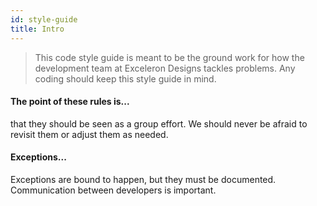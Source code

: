 ```yaml
---
id: style-guide
title: Intro
---
```

> This code style guide is meant to be the ground work for how the development team at Exceleron Designs tackles problems. Any coding should keep this style guide in mind.

#### The point of these rules is...
that they should be seen as a group effort. We should never be afraid to revisit them or adjust them as needed.

#### Exceptions...
Exceptions are bound to happen, but they must be documented. Communication between developers is important.